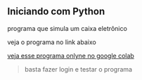 ## Iniciando com Python

programa que simula um caixa eletrônico

veja o programa no link abaixo

[veja esse programa onlyne no google colab](https://colab.research.google.com/drive/1al_QgSedTef_xIev0RlA34tbh4zeWkti)
>basta fazer login e testar o programa
